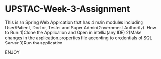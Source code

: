 # UPSTAC-Week-3-Assignment
This is an Spring Web Application that has 4 main modules including User/Patient, Doctor, Tester and Super Admin(Government Authority).
How to Run:
  1)Clone the Application and Open in intelliJ(any IDE)
  2)Make changes in the application.properties file according to credentials of SQL Server
  3)Run the application

ENJOY!
